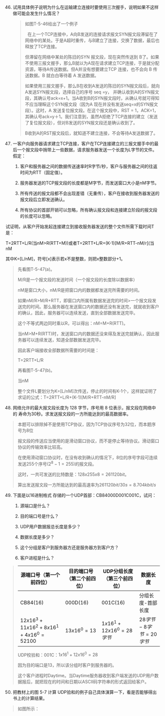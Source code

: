 46. 试用具体例子说明为什么在运输建立连接时要使用三次握手，说明如果不这样做可能会发生什么情况？
    
    > 如图T-5-46给出了一个例子
    > 
    >   在上一个TCP连接中，A向B发送的连接请求报文SYN报文段滞留在了网络中的某处。于是A超时重传，与B建立了连接，交换了数据，最后也释放了TCP连接。
    > 
    > 但滞留在网络中某处的陈旧的SYN 报文段，现在突然传送到 B了。如果不使用三报文握手，那么B就以为A现在请求建立TCP连接，于是就分配资源，等待A传送数据。但A并没有想要建立TCP 连接，也不会向 B 传送数据。B 就白白等待着 A 发送数据。
    > 
    > 如果使用三报文握手，那么B在收到A发送的陈旧的SYN报文段后，就向A发送SYN报文段，选择自己的序号 seq =y， 并确认收到A的SYN报文段，其确认号ack=x+1。当A收到B的SYN报文段时，从确认号就可得知不应当理睬这个SYN报文段（因为A 现在并没有发送seq=x的SYN报文段）。这时，A 发送复位报文段。在这个报文段中，RST = 1，ACK=1，其确认号ack=y＋1。我们注意到，虽然A拒绝了TCP连接的建立（发送了复位报文段），但对B发送的SYN报文段还是确认收到了。
    > 
    > B收到A的RST报文段后，就知道不建立连接，不会等待A发送数据了。

47. 一客户向服务器请求建立TCP连接，客户在TCP连接建立的三报文握手中的最后一个报文段中捎带上一些数据，请求服务器发送一个长度为L字节的文件。假定：
    
    1. 客户和服务器之间的数据传送速率时R字节/秒，客户与服务器之间的往返时间为RTT（固定值）。
    
    2. 服务器发送的TCP报文段的长度都是M字节，而发送窗口大小是nM字节。
    
    3. 所有传送的报文段都不会出现差错（无重传），客户在接收到服务器发送的报文段后立即发送确认。
    
    4. 所有协议的首部开销可以忽略，所有确认报文段和连接建立阶段的报文段的长度可以忽略。

试证明，从客户开始发起连接建立到接收服务器发送的整个文件所需下载时间T是：

T=2RTT+L/R(当nM>R(RTT+M))或者T=2RTT+L/R+(K-1)[M/R+RTT-nM/r](当nM

其中K=[L/nM]，符号[x]表示若x不是整数，则把x整数部分+1。

> 先看图T-5-47(a)。
> 
> M/R是一个报文段的发送时间（一个报文段的长度除以数据率）
> 
> nM是窗口大小，nM/R是把窗口内的数据都发送完所需要的时间。
> 
> 如果nM/R>M/R+RTT，即窗口内所属有数据发送完的时间>一个报文段发送完的时间。那么服务器在发送窗口内的数据还没有发送完，就就收到客户的确认，因此，服务器可以连续发送，直到全部数据发送完毕。
> 
> 这个不等式两边同时乘以R，可以得出：nM=M+R(RTT)。
> 
> 当nM>M+R(RTT)时，发送窗口内的数据还没来得及发送完就确认，因此服务器可以连续发送，知道全部数据发送完毕。
> 
> 因此客户端接收全部数据所需要的时间是：
> 
> T=2RTT+L/R
> 
> 再看图T-5-47(b)。
> 
> 当nM
> 
> 整个文件L要划分为K=[L/nM]次传送，停止的时间有K-1个，这样就证明了求证的公式：T=2RTT+L/R+(K-1)[M/R+RTT-nM/R]





48. 网络允许的最大报文段长度为 128 字节，序号用 8 位表示，报文段在网络中的
    寿命为30秒。求发送报文段的一方所能达到的最高数据率。

> 本题可以排除掉不是使用TCP协议，因为TCP协议序号为32位，而本题序号为8位
> 
> 报文段的传送应当使用的是滑动窗口协议，而不是停止等待协议。滑动窗口协议的传输效率比较高。
> 
> 在使用滑动窗口协议时，在没有收到确认的情况下，8位的序号字段可连续发送255个序号($2^8-1=255$)的报文段。
> 
> 这时，一共可发送的比特数是：$128x255x8=261120bit$。
> 
> 算出发送报文段一方所能达到的最高速率为$261120bit/30s=8.704kbit/s$

49. 下面是以16进制格式 存储的一个UDP首部：CB84000D001C001C，试问：
    
    1. 源端口是什么？
    
    2. 目的端口号是什么？
    
    3. UDP用户数据报总长度是多少？
    
    4. 数据长度是多少？
    
    5. 这个分组是客户到服务器方还是服务器方到客户方？
    
    6. 客户进程是什么？

> | 源端口号（第一个前四位）                          | 目的端口号（第二个前四位） | UDP分组长度（第三个前四位）       | 数据长度            |
> | ------------------------------------- | ------------- | --------------------- | --------------- |
> | CB84(16)                              | 000D(16)      | 001C(16)              | 分组长度-首部长度       |
> | $12x16^3+11x16^2+8x16^1+4x16^0=52100$ | $13x16^0=13$  | $1x16^1+12x16^0=28字节$ | $28字节-8字节=20字节$ |
> 
> UDP校验和：001C：$1x16^1+12x16^0=28$
> 
> 
> 
> 因为目的端口是13，所以该分组时客户到服务器的。
> 
> 这个客户进程时Daytime。当Daytime服务器收到客户端发送的UDP用户数据报后，就把现在的时间和日期以ASCII码字符串的形式返回给客户。





50. 把教材上的图 5-7 计算 UDP验和的例子自己具体演算一下，看是否能够得出书上的计算结果。

> 如图所示：
> 
> 
